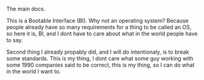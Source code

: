 The main docs.

This is a Bootable Interface (BI). Why not an operating system? Because people already have
so many requirements for a thing to be called an OS, so here it is, BI, and I dont have to 
care about what in the world people have to say.

Second thing I already propably did, and I will do intentionaly, is to break some standards.
This is my thing, I dont care what some guy working with some 1990 companies said to be 
correct, this is my thing, so I can do what in the world I want to.